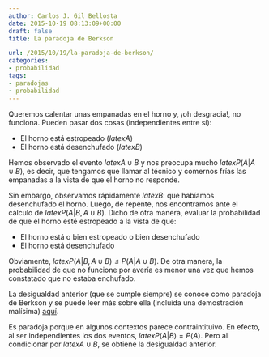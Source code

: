 ```yaml
---
author: Carlos J. Gil Bellosta
date: 2015-10-19 08:13:09+00:00
draft: false
title: La paradoja de Berkson

url: /2015/10/19/la-paradoja-de-berkson/
categories:
- probabilidad
tags:
- paradojas
- probabilidad
---
```


Queremos calentar unas empanadas en el horno y, ¡oh desgracia!, no funciona. Pueden pasar dos cosas (independientes entre sí):

* El horno está estropeado ($latex A$)
* El horno está desenchufado ($latex B$)

Hemos observado el evento $latex A \cup B$ y nos preocupa mucho $latex P(A | A \cup B)$, es decir, que tengamos que llamar al técnico y comernos frías las empanadas a la vista de que el horno no responde.

Sin embargo, observamos rápidamente $latex B$: que habíamos desenchufado el horno. Luego, de repente, nos encontramos ante el cálculo de $latex P(A | B, A \cup B)$. Dicho de otra manera, evaluar la probabilidad de que el horno esté estropeado a la vista de que:

* El horno está o bien estropeado o bien desenchufado
* El horno está desenchufado

Obviamente, $latex P(A|B,A \cup B) \leq P(A|A\cup B)$. De otra manera, la probabilidad de que no funcione por avería es menor una vez que hemos constatado que no estaba enchufado.

La desigualdad anterior (que se cumple siempre) se conoce como paradoja de Berkson y se puede leer más sobre ella (incluida una demostración malísima) [aquí](https://en.wikipedia.org/wiki/Berkson%27s_paradox).

Es paradoja porque en algunos contextos parece contraintituivo. En efecto, al ser independientes los dos eventos, $latex P(A|B) =  P(A)$. Pero al condicionar por $latex A \cup B$, se obtiene la desigualdad anterior.
